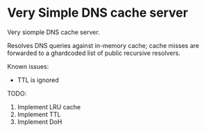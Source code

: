 # Very Simple DNS cache server

Very siomple DNS cache server.

Resolves DNS queries against in-memory cache; cache misses are forwarded to a ghardcoded list of public recursive resolvers. 

Known issues: 
* TTL is ignored

TODO:
1. Implement LRU cache
2. Implement TTL
3. Implement DoH

